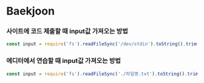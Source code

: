 # Baekjoon
### 사이트에 코드 제출할 때 input값 가져오는 방법
```js
const input = require('fs').readFileSync('/dev/stdin').toString().trim().split('\n');
```

### 에디터에서 연습할 때 input값 가져오는 방법
```js
const input = require('fs').readFileSync('./파일명.txt').toString().trim().split('\n');
```
